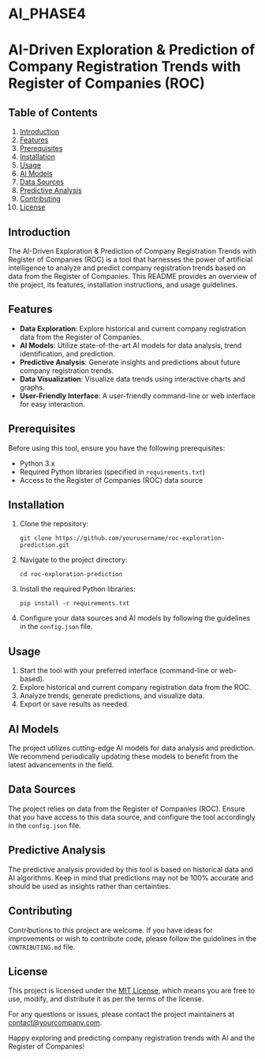 # AI_PHASE4
# AI-Driven Exploration & Prediction of Company Registration Trends with Register of Companies (ROC)

## Table of Contents
1. [Introduction](#introduction)
2. [Features](#features)
3. [Prerequisites](#prerequisites)
4. [Installation](#installation)
5. [Usage](#usage)
6. [AI Models](#ai-models)
7. [Data Sources](#data-sources)
8. [Predictive Analysis](#predictive-analysis)
9. [Contributing](#contributing)
10. [License](#license)

## Introduction
The AI-Driven Exploration & Prediction of Company Registration Trends with Register of Companies (ROC) is a tool that harnesses the power of artificial intelligence to analyze and predict company registration trends based on data from the Register of Companies. This README provides an overview of the project, its features, installation instructions, and usage guidelines.

## Features
- **Data Exploration**: Explore historical and current company registration data from the Register of Companies.
- **AI Models**: Utilize state-of-the-art AI models for data analysis, trend identification, and prediction.
- **Predictive Analysis**: Generate insights and predictions about future company registration trends.
- **Data Visualization**: Visualize data trends using interactive charts and graphs.
- **User-Friendly Interface**: A user-friendly command-line or web interface for easy interaction.

## Prerequisites
Before using this tool, ensure you have the following prerequisites:
- Python 3.x
- Required Python libraries (specified in `requirements.txt`)
- Access to the Register of Companies (ROC) data source

## Installation
1. Clone the repository:
   ```
   git clone https://github.com/yourusername/roc-exploration-prediction.git
   ```

2. Navigate to the project directory:
   ```
   cd roc-exploration-prediction
   ```

3. Install the required Python libraries:
   ```
   pip install -r requirements.txt
   ```

4. Configure your data sources and AI models by following the guidelines in the `config.json` file.

## Usage
1. Start the tool with your preferred interface (command-line or web-based).
2. Explore historical and current company registration data from the ROC.
3. Analyze trends, generate predictions, and visualize data.
4. Export or save results as needed.

## AI Models
The project utilizes cutting-edge AI models for data analysis and prediction. We recommend periodically updating these models to benefit from the latest advancements in the field.

## Data Sources
The project relies on data from the Register of Companies (ROC). Ensure that you have access to this data source, and configure the tool accordingly in the `config.json` file.

## Predictive Analysis
The predictive analysis provided by this tool is based on historical data and AI algorithms. Keep in mind that predictions may not be 100% accurate and should be used as insights rather than certainties.

## Contributing
Contributions to this project are welcome. If you have ideas for improvements or wish to contribute code, please follow the guidelines in the `CONTRIBUTING.md` file.

## License
This project is licensed under the [MIT License](LICENSE), which means you are free to use, modify, and distribute it as per the terms of the license.

For any questions or issues, please contact the project maintainers at contact@yourcompany.com.

Happy exploring and predicting company registration trends with AI and the Register of Companies!
